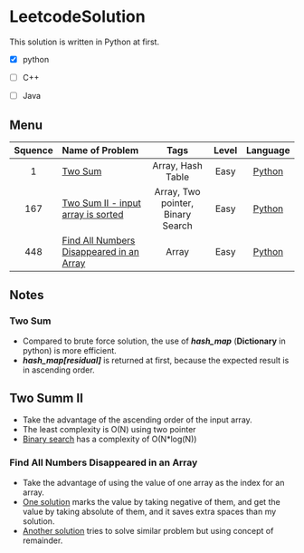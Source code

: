 # LeetcodeSolution

This solution is written in Python at first.

- [x] python

- [ ] C++

- [ ] Java


## Menu

| Squence | Name of Problem| Tags | Level	| Language  |
|:-------:|:--------------|:------:|:------:|:---------:|
|1|[Two Sum](#two-sum)| Array, Hash Table|Easy|[Python](https://github.com/clarkzhao/LeetcodeSolution/blob/master/src/two_sum.py)|
|167|[Two Sum II - input array is sorted](#two-sum-ii)|Array, Two pointer, Binary Search|Easy|[Python](https://github.com/clarkzhao/LeetcodeSolution/blob/master/src/two_sum_II.py)|
|448|[Find All Numbers Disappeared in an Array](#find-all-numbers-disappeared-in-an-array)| Array|Easy|[Python](https://github.com/clarkzhao/LeetcodeSolution/blob/master/src/Find_All_Numbers_Disappeared_in_an_Array.py)|
## Notes
### Two Sum
* Compared to brute force solution, the use of ***hash_map*** (**Dictionary** in python) is more efficient.
*  ***hash_map[residual]*** is returned at first, because the expected result is in ascending order.
## Two Summ II
* Take the advantage of the ascending order of the input array.
* The least complexity is O(N) using two pointer
* [Binary search](https://discuss.leetcode.com/topic/21800/python-different-solutions-two-pointer-dictionary-binary-search/2) has a complexity of O(N*log(N))
### Find All Numbers Disappeared in an Array
* Take the advantage of using the value of one array as the index for an array.
* [One solution](https://discuss.leetcode.com/topic/65738/java-accepted-simple-solution) marks the value by taking negative of them, and get the value by taking absolute of them, and it saves extra spaces than my solution.
* [Another solution](https://discuss.leetcode.com/topic/66063/5-line-java-easy-understanding/2) tries to solve similar problem but using concept of remainder.

